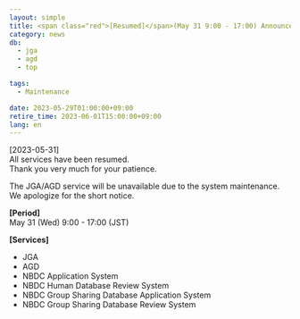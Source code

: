 ```yaml
---
layout: simple
title: <span class="red">[Resumed]</span>(May 31 9:00 - 17:00) Announcement of JGA/AGD system suspension 
category: news
db:
  - jga
  - agd
  - top

tags:
  - Maintenance

date: 2023-05-29T01:00:00+09:00
retire_time: 2023-06-01T15:00:00+09:00
lang: en
---
```


[2023-05-31]    
All services have been resumed.    
Thank you very much for your patience.    

The JGA/AGD service will be unavailable due to the system maintenance.    
We apologize for the short notice.

**[Period]**  
May 31 (Wed) 9:00 - 17:00 (JST)    

**[Services]**    
 - JGA
 - AGD
 - NBDC Application System
 - NBDC Human Database Review System
 - NBDC Group Sharing Database Application System
 - NBDC Group Sharing Database Review System
